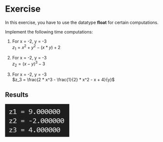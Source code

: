 # Exercise

In this exercise, you have to use the datatype **float** for certain computations.

Implement the following time computations:

1. For x = -2, y = -3  
$z_1 = x^2 + y^2 - (x * y) + 2$

2. For x = -2, y = -3  
$z_2 = (x - y)^3 - 3$

3. For x = -2, y = -3  
$z_3 = \frac{2 * x^3 - \frac{1}{2} * x^2 - x + 4}{y}$

## Results

![alt](../../media/2_MathComp.png)
